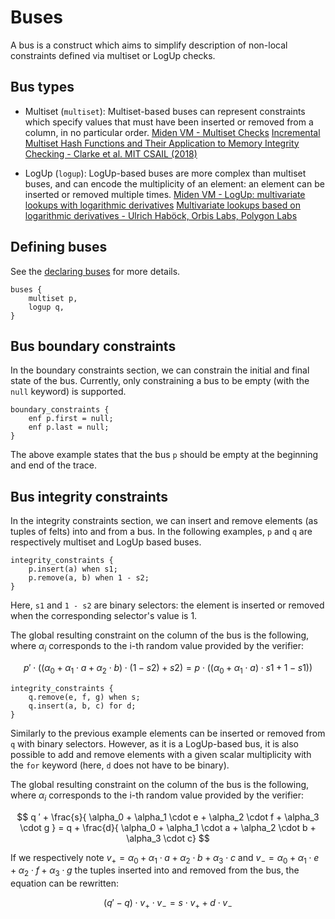 # Buses

A bus is a construct which aims to simplify description of non-local constraints defined via multiset or LogUp checks.

## Bus types

- Multiset (`multiset`): Multiset-based buses can represent constraints which specify values that must have been inserted or removed from a column, in no particular order.
[Miden VM - Multiset Checks](https://0xpolygonmiden.github.io/miden-vm/design/lookups/multiset.html)
[Incremental Multiset Hash Functions and Their Application to Memory Integrity Checking - Clarke et al. MIT CSAIL (2018)](https://people.csail.mit.edu/devadas/pubs/mhashes.pdf)

- LogUp (`logup`): LogUp-based buses are more complex than multiset buses, and can encode the multiplicity of an element: an element can be inserted or removed multiple times.
[Miden VM - LogUp: multivariate lookups with logarithmic derivatives](https://0xpolygonmiden.github.io/miden-vm/design/lookups/logup.html)
[Multivariate lookups based on logarithmic derivatives - Ulrich Haböck, Orbis Labs, Polygon Labs](https://eprint.iacr.org/2022/1530)

## Defining buses

See the [declaring buses](./declarations.md#buses) for more details.

```
buses {
    multiset p,
    logup q,
}
```

## Bus boundary constraints

In the boundary constraints section, we can constrain the initial and final state of the bus. Currently, only constraining a bus to be empty (with the  `null` keyword) is supported.

```
boundary_constraints {
    enf p.first = null;
    enf p.last = null;
}
```

The above example states that the bus `p` should be empty at the beginning and end of the trace.

## Bus integrity constraints

In the integrity constraints section, we can insert and remove elements (as tuples of felts) into and from a bus. In the following examples, `p` and `q` are respectively multiset and LogUp based buses.

```
integrity_constraints {
    p.insert(a) when s1;
    p.remove(a, b) when 1 - s2;
}
```

Here, `s1` and `1 - s2` are binary selectors: the element is inserted or removed when the corresponding selector's value is 1.

The global resulting constraint on the column of the bus is the following, where $\alpha_i$ corresponds to the i-th random value provided by the verifier:

$$
p ′ \cdot ( ( \alpha_0 + \alpha_1 \cdot a + \alpha_2 \cdot b ) \cdot ( 1 − s2 ) + s2 ) = p \cdot ( ( \alpha_0 + \alpha_1 \cdot a ) \cdot s1 + 1 − s1 ))
$$

```
integrity_constraints {
    q.remove(e, f, g) when s;
    q.insert(a, b, c) for d;
}
```

Similarly to the previous example elements can be inserted or removed from `q` with binary selectors. However, as it is a LogUp-based bus, it is also possible to add and remove elements with a given scalar multiplicity with the `for` keyword (here, `d` does not have to be binary).

The global resulting constraint on the column of the bus is the following, where $\alpha_i$ corresponds to the i-th random value provided by the verifier:

$$
q ′ + \frac{s}{ \alpha_0 + \alpha_1 \cdot e + \alpha_2 \cdot f + \alpha_3 \cdot g } = q + \frac{d}{ \alpha_0 + \alpha_1 \cdot a + \alpha_2 \cdot b + \alpha_3 \cdot c}
$$

If we respectively note $v_+ = \alpha_0 + \alpha_1 \cdot a + \alpha_2 \cdot b + \alpha_3 \cdot c$ and $v_- = \alpha_0 + \alpha_1 \cdot e + \alpha_2 \cdot f + \alpha_3 \cdot g$ the tuples inserted into and removed from the bus, the equation can be rewritten:

$$
( q ′ - q ) \cdot v_+ \cdot v_- = s \cdot v_+  + d \cdot v_-
$$
